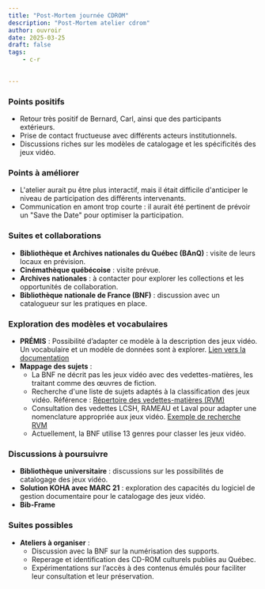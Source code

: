 ```yaml
---
title: "Post-Mortem journée CDROM"
description: "Post-Mortem atelier cdrom"
author: ouvroir
date: 2025-03-25
draft: false
tags:
    - c-r
    

---
```


### Points positifs

- Retour très positif de Bernard, Carl, ainsi que des participants extérieurs.
- Prise de contact fructueuse avec différents acteurs institutionnels.
- Discussions riches sur les modèles de catalogage et les spécificités des jeux vidéo.

### Points à améliorer

- L'atelier aurait pu être plus interactif, mais il était difficile d'anticiper le niveau de participation des différents intervenants.
- Communication en amont trop courte : il aurait été pertinent de prévoir un "Save the Date" pour optimiser la participation.

### Suites et collaborations

- **Bibliothèque et Archives nationales du Québec (BAnQ)** : visite de leurs locaux en prévision.
- **Cinémathèque québécoise** : visite prévue.
- **Archives nationales** : à contacter pour explorer les collections et les opportunités de collaboration.
- **Bibliothèque nationale de France (BNF)** : discussion avec un catalogueur sur les pratiques en place.

### Exploration des modèles et vocabulaires

- **PRÉMIS** : Possibilité d’adapter ce modèle à la description des jeux vidéo. Un vocabulaire et un modèle de données sont à explorer. [Lien vers la documentation](https://wiki.umontreal.ca/pages/viewpage.action?pageId=184124627)
- **Mappage des sujets** :
  - La BNF ne décrit pas les jeux vidéo avec des vedettes-matières, les traitant comme des œuvres de fiction.
  - Recherche d'une liste de sujets adaptés à la classification des jeux vidéo. Référence : [Répertoire des vedettes-matières (RVM)](https://www.bibl.ulaval.ca/la-bibliotheque/repertoire-de-vedettes-matiere-rvm)
  - Consultation des vedettes LCSH, RAMEAU et Laval pour adapter une nomenclature appropriée aux jeux vidéo. [Exemple de recherche RVM](https://rvmweb.bibl.ulaval.ca/rvmweb/recherche/simple.do?nbTotalNotices=745713&itemsAuPanier=0&capacitePanier=1000&adresseIp=132.204.9.239&rememberMeActif=true&noeud=Azure)
  - Actuellement, la BNF utilise 13 genres pour classer les jeux vidéo.

### Discussions à poursuivre

- **Bibliothèque universitaire** : discussions sur les possibilités de catalogage des jeux vidéo.
- **Solution KOHA avec MARC 21** : exploration des capacités du logiciel de gestion documentaire pour le catalogage des jeux vidéo.
- **Bib-Frame**

### Suites possibles

- **Ateliers à organiser** :
  - Discussion avec la BNF sur la numérisation des supports.
  - Reperage et identification des CD-ROM culturels publiés au Québec.
  - Expérimentations sur l’accès à des contenus émulés pour faciliter leur consultation et leur préservation.